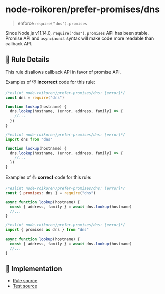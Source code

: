 # node-roikoren/prefer-promises/dns
> enforce `require("dns").promises`

Since Node.js v11.14.0, `require("dns").promises` API has been stable.
Promise API and `async`/`await` syntax will make code more readable than callback API.

## 📖 Rule Details

This rule disallows callback API in favor of promise API.

Examples of :-1: **incorrect** code for this rule:

```js
/*eslint node-roikoren/prefer-promises/dns: [error]*/
const dns = require("dns")

function lookup(hostname) {
  dns.lookup(hostname, (error, address, family) => {
    //...
  })
}
```

```js
/*eslint node-roikoren/prefer-promises/dns: [error]*/
import dns from "dns"

function lookup(hostname) {
  dns.lookup(hostname, (error, address, family) => {
    //...
  })
}
```

Examples of :+1: **correct** code for this rule:

```js
/*eslint node-roikoren/prefer-promises/dns: [error]*/
const { promises: dns } = require("dns")

async function lookup(hostname) {
  const { address, family } = await dns.lookup(hostname)
  //...
}
```

```js
/*eslint node-roikoren/prefer-promises/dns: [error]*/
import { promises as dns } from "dns"

async function lookup(hostname) {
  const { address, family } = await dns.lookup(hostname)
  //...
}
```

## 🔎 Implementation

- [Rule source](https://github.com/roikoren755/eslint-plugin-node/blob/v3.0.3/src/rules/prefer-promises/dns.ts)
- [Test source](https://github.com/roikoren755/eslint-plugin-node/blob/v3.0.3/tests/src/rules/prefer-promises/dns.ts)
